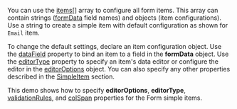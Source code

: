 You can use the [items[]](/Documentation/ApiReference/UI_Components/dxForm/Configuration/#items) array to configure all form items. This array can contain strings ([formData](/Documentation/ApiReference/UI_Components/dxForm/Configuration/#formData) field names) and objects (item configurations). Use a string to create a simple item with default configuration as shown for `Email` item. 

To change the default settings, declare an item configuration object. Use the [dataField](/Documentation/ApiReference/UI_Components/dxForm/Item_Types/SimpleItem/#dataField) property to bind an item to a field in the **formData** object. Use the [editorType](/Documentation/ApiReference/UI_Components/dxForm/Item_Types/SimpleItem/#editorType) property to specify an item's data editor or configure the editor in the [editorOptions](/Documentation/ApiReference/UI_Components/dxForm/Item_Types/SimpleItem/#editorOptions) object. You can also specify any other properties described in the [SimpleItem](/Documentation/ApiReference/UI_Components/dxForm/Item_Types/SimpleItem/) section.

This demo shows how to specify **editorOptions**, **editorType**, [validationRules](/Documentation/ApiReference/UI_Components/dxForm/Item_Types/SimpleItem/#validationRules), and [colSpan](/Documentation/ApiReference/UI_Components/dxForm/Item_Types/SimpleItem/#colSpan) properties for the Form simple items.
